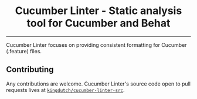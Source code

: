<h1 align="center">Cucumber Linter - Static analysis tool for Cucumber and Behat</h1>

------

Cucumber Linter focuses on providing consistent formatting for Cucumber (.feature) files.

## Contributing

Any contributions are welcome. Cucumber Linter's source code open to pull requests lives at [`kingdutch/cucumber-linter-src`](https://github.com/kingdutch/cucumber-linter-src).
